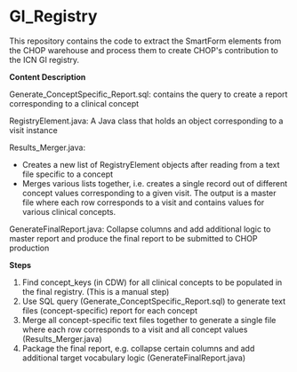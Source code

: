 GI_Registry
===========
This repository contains the code to extract the SmartForm elements from the CHOP warehouse and process them to create CHOP's contribution to the ICN GI registry. 

**Content Description**

Generate_ConceptSpecific_Report.sql: contains the query to create a report corresponding to a clinical concept

RegistryElement.java: A Java class that holds an object corresponding to a visit instance 

Results_Merger.java: 
- Creates a new list of RegistryElement objects after reading from a text file specific to a concept
- Merges various lists together, i.e. creates a single record out of different concept values corresponding to a given visit. The output is a master file where each row corresponds to a visit and contains values for various clinical concepts. 
 
GenerateFinalReport.java:  Collapse columns and add additional logic to master report and produce the final report to be submitted to CHOP production 

**Steps**

1. Find concept_keys (in CDW) for all clinical concepts to be populated in the final registry. (This is a manual step)
2. Use SQL query (Generate_ConceptSpecific_Report.sql) to generate text files (concept-specific) report for each concept
3. Merge all concept-specific text files together to generate a single file where each row corresponds to a visit and all concept values (Results_Merger.java)
4. Package the final report, e.g. collapse certain columns and add additional target vocabulary logic (GenerateFinalReport.java)



